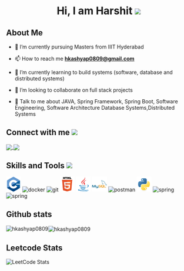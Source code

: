 <h1 align="center"> Hi, I am Harshit  <img src = "https://raw.githubusercontent.com/MartinHeinz/MartinHeinz/master/wave.gif" width = 50px> </h1>

<h2> About Me </h2>

- 🔭 I’m currently pursuing Masters from IIIT Hyderabad 
- 📫 How to reach me **hkashyap0809@gmail.com**

- 🌱 I’m currently learning to build systems (software, database and distributed systems)

- 👯 I’m looking to collaborate on full stack projects

- 💬 Talk to me about JAVA, Spring Framework, Spring Boot, Software Engineering, Software Architecture Database Systems,Distributed Systems

<!-- - 📄 Checkout my [resume] -->

<!-- Checkout my website -->


<h2> Connect with me <img src='https://raw.githubusercontent.com/ShahriarShafin/ShahriarShafin/main/Assets/handshake.gif' width="100px"> </h2>
<a href = 'https://www.linkedin.com/in/harshit-kashyap-37b77a239/'> <img width = '32px' align= 'center'src="https://cdn.jsdelivr.net/gh/devicons/devicon/icons/linkedin/linkedin-original.svg" />
</a> 
<a href = 'https://www.twitter.com/hkashyap0809'> <img width = '32px' align= 'center' src="https://cdn.jsdelivr.net/gh/devicons/devicon/icons/twitter/twitter-original.svg" />
</a> 


<h2> Skills and Tools  <img src = "https://media2.giphy.com/media/QssGEmpkyEOhBCb7e1/giphy.gif?cid=ecf05e47a0n3gi1bfqntqmob8g9aid1oyj2wr3ds3mg700bl&rid=giphy.gif" width = 32px> </h2>

<p align="left"> <a target="_blank" rel="noreferrer"> <img src="https://raw.githubusercontent.com/devicons/devicon/master/icons/cplusplus/cplusplus-original.svg" alt="cplusplus" width="40" height="40"/> </a>
<a target="_blank" rel="noreferrer"> <img src="https://cdn.jsdelivr.net/gh/devicons/devicon/icons/docker/docker-original-wordmark.svg" alt="docker" width="40" height="40"/> </a> 
<a  target="_blank" rel="noreferrer"> <img src="https://www.vectorlogo.zone/logos/git-scm/git-scm-icon.svg" alt="git" width="40" height="40"/> </a> 
<a target="_blank" rel="noreferrer"> <img src="https://raw.githubusercontent.com/devicons/devicon/master/icons/html5/html5-original-wordmark.svg" alt="html5" width="40" height="40"/> </a> 
<a target="_blank" rel="noreferrer"> <img src="https://raw.githubusercontent.com/devicons/devicon/master/icons/java/java-original.svg" alt="java" width="40" height="40"/> </a> 
<a target="_blank" rel="noreferrer"> <img src="https://raw.githubusercontent.com/devicons/devicon/master/icons/mysql/mysql-original-wordmark.svg" alt="mysql" width="40" height="40"/> </a> 
<a target="_blank" rel="noreferrer"> <img src="https://www.vectorlogo.zone/logos/getpostman/getpostman-icon.svg" alt="postman" width="40" height="40"/> </a> 
<a target="_blank" rel="noreferrer"> <img src="https://raw.githubusercontent.com/devicons/devicon/master/icons/python/python-original.svg" alt="python" width="40" height="40"/> </a> 
<a target="_blank" rel="noreferrer"> <img src="https://cdn.jsdelivr.net/gh/devicons/devicon/icons/spring/spring-original-wordmark.svg" alt="spring" width="40" height="40"/> </a> 
<a target="_blank" rel="noreferrer"> <img src="https://cdn.jsdelivr.net/gh/devicons/devicon/icons/angularjs/angularjs-original.svg" alt="spring" width="40" height="40"/> </a> 
</p>

<h2> Github stats </h2>
<p><img align="left" src="https://github-readme-stats.vercel.app/api/top-langs?username=hkashyap0809&show_icons=true&locale=en&layout=compact" alt="hkashyap0809" /></p>


<p><img align="center" src="https://github-readme-streak-stats.herokuapp.com/?user=hkashyap0809&" alt="hkashyap0809" /></p>

<h2> Leetcode Stats </h2>

![LeetCode Stats](https://leetcard.jacoblin.cool/hkashyap0809?theme=light&font=Abhaya%20Libre&ext=contest)
